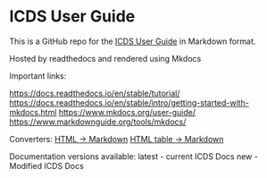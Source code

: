 ICDS User Guide
===============

This is a GitHub repo for the [ICDS User Guide](https://www.icds.psu.edu/computing-services/roar-user-guide/) in Markdown format.

Hosted by readthedocs and rendered using Mkdocs

Important links:

https://docs.readthedocs.io/en/stable/tutorial/
https://docs.readthedocs.io/en/stable/intro/getting-started-with-mkdocs.html
https://www.mkdocs.org/user-guide/
https://www.markdownguide.org/tools/mkdocs/

Converters:
[HTML -> Markdown](https://www.browserling.com/tools/html-to-markdown)
[HTML table -> Markdown](https://jmalarcon.github.io/markdowntables/)


Documentation versions available:
latest - current ICDS Docs
new - Modified ICDS Docs